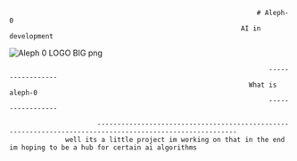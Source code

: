                                                                   # Aleph-0
                                                              AI in development
![Aleph 0 LOGO BIG png](https://user-images.githubusercontent.com/79509710/185190190-245d3b9e-f086-4e26-9277-b70c6f5e995c.png)

                                                                     ----------------- 
                                                                What is aleph-0
                                                                     -----------------

                          ---------------------------------------------------------------------------------------------------------
                  well its a little project im working on that in the end im hoping to be a hub for certain ai algorithms 
